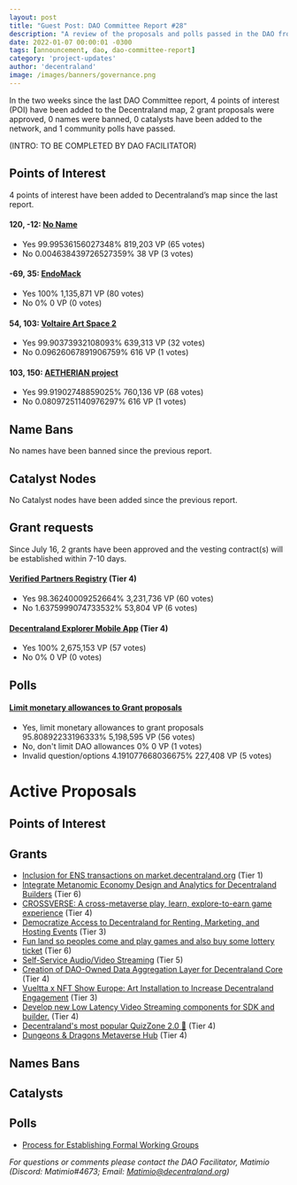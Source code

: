 ```yaml
---
layout: post
title: "Guest Post: DAO Committee Report #28"
description: "A review of the proposals and polls passed in the DAO from July 16 through July 31".
date: 2022-01-07 00:00:01 -0300
tags: [announcement, dao, dao-committee-report]
category: 'project-updates'
author: 'decentraland'
image: /images/banners/governance.png
---
```


In the two weeks since the last DAO Committee report, 4 points of interest (POI) have been added to the Decentraland map, 2 grant proposals were approved, 0 names were banned, 0 catalysts have been added to the network, and 1 community polls have passed.

(INTRO: TO BE COMPLETED BY DAO FACILITATOR)

## Points of Interest
4 points of interest have been added to Decentraland’s map since the last report.


#### 120, -12: [No Name](https://governance.decentraland.org/proposal/?id=fe3a84d0-082a-11ed-a7c6-41ac3ec767e9)

* Yes 99.99536156027348% 819,203 VP (65 votes)
* No 0.004638439726527359% 38 VP (3 votes)


#### -69, 35: [EndoMack](https://governance.decentraland.org/proposal/?id=ca34e810-0726-11ed-8a2f-a1a061d4350b)

* Yes 100% 1,135,871 VP (80 votes)
* No 0% 0 VP (0 votes)


#### 54, 103: [Voltaire Art Space 2](https://governance.decentraland.org/proposal/?id=4a97d3b0-017c-11ed-8f44-ef1722f0509f)

* Yes 99.90373932108093% 639,313 VP (32 votes)
* No 0.09626067891906759% 616 VP (1 votes)


#### 103, 150: [AETHERIAN project](https://governance.decentraland.org/proposal/?id=34a8afc0-ffb0-11ec-8f44-ef1722f0509f)

* Yes 99.91902748859025% 760,136 VP (68 votes)
* No 0.08097251140976297% 616 VP (1 votes)


## Name Bans

No names have been banned since the previous report.

## Catalyst Nodes
No Catalyst nodes have been added since the previous report.


## Grant requests
Since July 16, 2 grants have been approved and the vesting contract(s) will be established within 7-10 days.


#### [Verified Partners Registry](https://governance.decentraland.org/proposal/?id=81af5b00-02e6-11ed-8f44-ef1722f0509f) (Tier 4)

* Yes 98.36240009252664% 3,231,736 VP (60 votes)
* No 1.6375999074733532% 53,804 VP (6 votes)


#### [Decentraland Explorer Mobile App](https://governance.decentraland.org/proposal/?id=73b27280-fd23-11ec-a32a-859962cd3c29) (Tier 4)

* Yes 100% 2,675,153 VP (57 votes)
* No 0% 0 VP (0 votes)


## Polls

#### [Limit monetary allowances to Grant proposals](https://governance.decentraland.org/proposal/?id=19174de0-09bd-11ed-92a2-218eab5ea42b)

* Yes, limit monetary allowances to grant proposals 95.80892233196333% 5,198,595 VP (56 votes)
* No, don&#39;t limit DAO allowances 0% 0 VP (1 votes)
* Invalid question/options 4.191077668036675% 227,408 VP (5 votes)



# Active Proposals

## Points of Interest


## Grants

* [Inclusion for ENS transactions on market.decentraland.org](https://governance.decentraland.org/proposal/?id=6d9bb420-108c-11ed-affb-95d45c2147f8) (Tier 1)
* [Integrate Metanomic Economy Design and Analytics for Decentraland Builders](https://governance.decentraland.org/proposal/?id=e2e3ce20-0f1a-11ed-affb-95d45c2147f8) (Tier 6)
* [CROSSVERSE: A cross-metaverse play, learn, explore-to-earn game experience](https://governance.decentraland.org/proposal/?id=7e4f37c0-0e65-11ed-9d53-7b405ea02bcb) (Tier 4)
* [Democratize Access to Decentraland for Renting, Marketing, and Hosting Events](https://governance.decentraland.org/proposal/?id=8a1e3180-0e3a-11ed-9d53-7b405ea02bcb) (Tier 3)
* [Fun land so peoples come and play games and also buy some lottery ticket](https://governance.decentraland.org/proposal/?id=3aefa220-0e02-11ed-9d53-7b405ea02bcb) (Tier 6)
* [Self-Service Audio/Video Streaming](https://governance.decentraland.org/proposal/?id=23813f00-0de8-11ed-9d53-7b405ea02bcb) (Tier 5)
* [Creation of DAO-Owned Data Aggregation Layer for Decentraland Core](https://governance.decentraland.org/proposal/?id=66d76070-0d27-11ed-92a2-218eab5ea42b) (Tier 4)
* [Vueltta x NFT Show Europe: Art Installation to Increase Decentraland Engagement](https://governance.decentraland.org/proposal/?id=99986a30-0cb5-11ed-92a2-218eab5ea42b) (Tier 3)
* [Develop new Low Latency Video Streaming components for SDK and builder.](https://governance.decentraland.org/proposal/?id=858cd0a0-0c18-11ed-92a2-218eab5ea42b) (Tier 4)
* [Decentraland&#39;s most popular QuizZone 2.0 🥳](https://governance.decentraland.org/proposal/?id=58233e80-0928-11ed-8306-41196474443d) (Tier 4)
* [Dungeons &amp; Dragons Metaverse Hub](https://governance.decentraland.org/proposal/?id=a5ae4290-0909-11ed-8306-41196474443d) (Tier 4)

## Names Bans


## Catalysts


## Polls

* [Process for Establishing Formal Working Groups](https://governance.decentraland.org/proposal/?id=bcf89060-0e5c-11ed-9d53-7b405ea02bcb)

*For questions or comments please contact the DAO Facilitator, Matimio (Discord: Matimio#4673; Email: [Matimio@decentraland.org](mailto:Matimio@decentraland.org))*